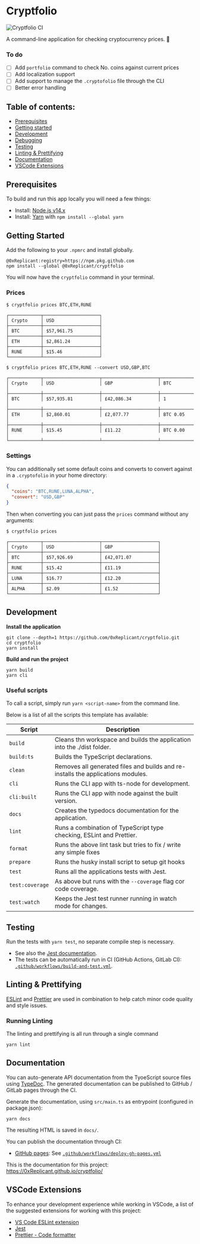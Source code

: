 # Cryptfolio

![Cryptfolio CI](https://github.com/0xReplicant/cryptfolio/workflows/Build%20and%20test/badge.svg)

A command-line application for checking cryptocurrency prices. 🚀

### To do

- [ ] Add `portfolio` command to check No. coins against current prices
- [ ] Add localization support
- [ ] Add support to manage the `.cryptofolio` file through the CLI
- [ ] Better error handling

## Table of contents:

- [Prerequisites](#prerequisites)
- [Getting started](#getting-started)
- [Development](#development)
- [Debugging](#debugging)
- [Testing](#testing)
- [Linting & Prettifying](#linting--prettifying)
- [Documentation](#documentation)
- [VSCode Extensions](#vscode-extensions)

## Prerequisites

To build and run this app locally you will need a few things:

- Install: [Node.js v14.x](https://nodejs.org/en/)
- Install: [Yarn](https://yarnpkg.com) with `npm install --global yarn`

## Getting Started

Add the following to your `.npmrc` and install globally.

    @0xReplicant:registry=https://npm.pkg.github.com
    npm install --global @0xReplicant/cryptfolio

You will now have the `cryptfolio` command in your terminal.

### Prices
```
$ cryptfolio prices BTC,ETH,RUNE

┌────────────┬─────────────────────┐
│ Crypto     │ USD                 │
├────────────┼─────────────────────┤
│ BTC        │ $57,961.75          │
├────────────┼─────────────────────┤
│ ETH        │ $2,861.24           │
├────────────┼─────────────────────┤
│ RUNE       │ $15.46              │
└────────────┴─────────────────────┘

$ cryptfolio prices BTC,ETH,RUNE --convert USD,GBP,BTC

┌────────────┬─────────────────────┬─────────────────────┬─────────────────────┐
│ Crypto     │ USD                 │ GBP                 │ BTC                 │
├────────────┼─────────────────────┼─────────────────────┼─────────────────────┤
│ BTC        │ $57,935.81          │ £42,086.34          │ 1                   │
├────────────┼─────────────────────┼─────────────────────┼─────────────────────┤
│ ETH        │ $2,860.01           │ £2,077.77           │ BTC 0.05            │
├────────────┼─────────────────────┼─────────────────────┼─────────────────────┤
│ RUNE       │ $15.45              │ £11.22              │ BTC 0.00            │
└────────────┴─────────────────────┴─────────────────────┴─────────────────────┘
```

### Settings

You can additionally set some default coins and converts to convert against in a `.cryptofolio` in your home directory:

```json
{
  "coins": "BTC,RUNE,LUNA,ALPHA",
  "convert": "USD,GBP"
}
```

Then when converting you can just pass the `prices` command without any arguments:

```
$ cryptfolio prices

┌────────────┬─────────────────────┬─────────────────────┐
│ Crypto     │ USD                 │ GBP                 │
├────────────┼─────────────────────┼─────────────────────┤
│ BTC        │ $57,926.69          │ £42,071.07          │
├────────────┼─────────────────────┼─────────────────────┤
│ RUNE       │ $15.42              │ £11.19              │
├────────────┼─────────────────────┼─────────────────────┤
│ LUNA       │ $16.77              │ £12.20              │
├────────────┼─────────────────────┼─────────────────────┤
│ ALPHA      │ $2.09               │ £1.52               │
└────────────┴─────────────────────┴─────────────────────┘
```

## Development

**Install the application**

    git clone --depth=1 https://github.com/0xReplicant/cryptfolio.git
    cd cryptfolio
    yarn install

**Build and run the project**

    yarn build
    yarn cli

### Useful scripts

To call a script, simply run `yarn <script-name>` from the command line.

Below is a list of all the scripts this template has available:

| Script            | Description                                                                      |
| ----------------- | -------------------------------------------------------------------------------- |
| `build`           | Cleans thn workspace and builds the application into the ./dist folder.          |
| `build:ts`        | Builds the TypeScript declarations.                                              |
| `clean`           | Removes all generated files and builds and re-installs the applications modules. |
| `cli`             | Runs the CLI app with ts-node for development.                                   |
| `cli:built`       | Runs the CLI app with node against the built version.                            |
| `docs`            | Creates the typedocs documentation for the application.                          |
| `lint`            | Runs a combination of TypeScript type checking, ESLint and Prettier.             |
| `format`          | Runs the above lint task but tries to fix / write any simple fixes               |
| `prepare`         | Runs the husky install script to setup git hooks                                 |
| `test`            | Runs all the applications tests with Jest.                                       |
| `test:coverage`   | As above but runs with the `--coverage` flag cor code coverage.                  |
| `test:watch`      | Keeps the Jest test runner running in watch mode for changes.                    |

## Testing

Run the tests with `yarn test`, no separate compile step is necessary.

* See also the [Jest documentation](https://jestjs.io/docs/getting-started).
* The tests can be automatically run in CI (GitHub Actions, GitLab CI): [`.github/workflows/build-and-test.yml`](https://github.com/0xReplicant/cryptfolio/blob/master/.github/workflows/build-and-test.yml).


## Linting & Prettifying

[ESLint](https://eslint.org) and [Prettier](https://prettier.io) are used in combination to help catch minor code quality and style issues.

### Running Linting

The linting and prettifying is all run through a single command

    yarn lint

## Documentation

You can auto-generate API documentation from the TyoeScript source files using [TypeDoc](https://typedoc.org/guides/doccomments/). The generated documentation can be published to GitHub / GitLab pages through the CI.

Generate the documentation, using `src/main.ts` as entrypoint (configured in package.json):

    yarn docs

The resulting HTML is saved in `docs/`.

You can publish the documentation through CI:
* [GitHub pages](https://pages.github.com/): See [`.github/workflows/deploy-gh-pages.yml`](https://github.com/0xReplicant/cryptfolio/blob/master/.github/workflows/deploy-gh-pages.yml)

This is the documentation for this project: https://0xReplicant.github.io/cryptfolio/

## VSCode Extensions

To enhance your development experience while working in VSCode, a list of the suggested extensions for working with this project:

- [VS Code ESLint extension](https://marketplace.visualstudio.com/items?itemName=dbaeumer.vscode-eslint)
- [Jest](https://marketplace.visualstudio.com/items?itemName=orta.vscode-jest)
- [Prettier - Code formatter](https://marketplace.visualstudio.com/items?itemName=esbenp.prettier-vscode)
